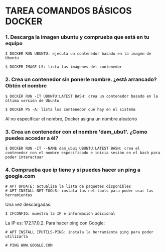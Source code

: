 # TAREA COMANDOS BÁSICOS DOCKER
### 1. Descarga la imagen ubuntu y comprueba que está en tu equipo
```
$ DOCKER RUN UBUNTU: ejecuta un contenedor basado en la imagen de Ubuntu

$ DOCKER IMAGE LS: lista las imágenes del contenedor
```

### 2. Crea un contenedor sin ponerle nombre. ¿está arrancado? Obtén el nombre
```
$ DOCKER RUN -IT UBUNTU:LATEST BASH: crea un contenedor basado en la última versión de Ubuntu

$ DOCKER PS -A: lista los contenedor que hay en el sistema
```
Al no especificar el nombre, Docker asigna un nombre aleatorio

### 3. Crea un contenedor con el nombre 'dam_ubu1'. ¿Como puedes acceder a él?
```
$ DOCKER RUN -IT --NAME dam_ubu1 UBUNTU:LATEST BASH: crea el contenedor con el nombre especificado e inicia sesión en el bash para poder interactuar
```

### 4. Comprueba que ip tiene y si puedes hacer un ping a google.com

```
# APT UPDATE: actualiza la lista de paquetes disponibles
# APT INSTALL NET-TOOLS: instala las net-tools para poder usar las herramientas
```
Una vez descargadas:
```
$ IFCONFIG: muestra la IP e información adicional
```
La IP es: 172.17.0.2. Para hacer ping con Google:
```
# APT INSTALL IPUTILS-PING: instala la herramienta ping para poder utilizarla

# PING WWW.GOOGLE.COM
```


